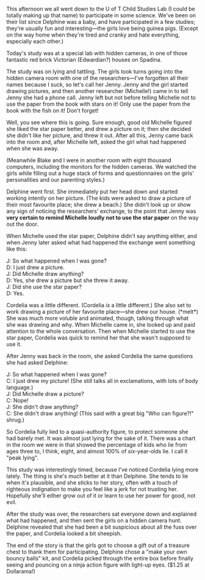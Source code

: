 <!--
.. title: Doing Science
.. date: 2012-02-12 22:49:20
.. author: Amy Brown
-->

This afternoon we all went down to the U of T Child Studies Lab (I could be
totally making up that name) to participate in some science. We've been
on their list since Delphine was a baby, and have participated in
a few studies; they're usually fun and interesting&mdash;the girls
love being guinea pigs. (Except on the way home when they're tired and
cranky and hate everything, especially each other.)

Today's study was at a special lab with hidden cameras, in one
of those fantastic red brick Victorian (Edwardian?) houses on Spadina.

The study was on lying and tattling. The girls took turns going into the hidden
camera room with one of the researchers&mdash;I've forgotten all their names
because I suck, so let's call her Jenny. Jenny and the girl started drawing
pictures, and then another researcher (Michelle!) came in to tell Jenny she had
a phone call. Jenny left but not before telling Michelle not to use the paper
from the book with stars on it! Only use the paper from the book with the fish
on it! Don't forget!

Well, you see where this is going. Sure enough, good old Michelle figured she
liked the star paper better, and drew a picture on it; then she decided she
didn't like her picture, and threw it out. After all this, Jenny came back into
the room and, after Michelle left, asked the girl what had happened when she
was away.

(Meanwhile Blake and I were in another room with eight thousand computers,
including the monitors for the hidden cameras. We watched the girls while
filling out a huge stack of forms and questionnaires on the girls' personalities
and our parenting styles.)

Delphine went first. She immediately put her head down and started working
intently on her picture. (The kids were asked to draw a picture of their
most favourite place; she drew a beach.) She didn't look up or show any
sign of noticing the researchers' exchange, to the point that Jenny was
**very certain to remind Michelle loudly not to use the star paper** on the way
out the door.

When Michelle used the star paper, Delphine didn't say anything either, and 
when Jenny later asked what had happened the exchange went something like this:

J: So what happened when I was gone?<br>
D: I just drew a picture.<br>
J: Did Michelle draw anything?<br>
D: Yes, she drew a picture but she threw it away.<br>
J: Did she use the star paper?<br>
D: Yes.

Cordelia was a little different. (Cordelia *is* a little different.) She also
set to work drawing a picture of her favourite place&mdash;she drew our house.
(\*melt\*) She was much more voluble and animated, though, talking through
what she was drawing and why. When Michelle came in, she looked up and
paid attention to the whole conversation. Then when Michelle started
to use the star paper, Cordelia was quick to remind her that she wasn't
supposed to use it.

After Jenny was back in the room, she asked Cordelia the same questions
she had asked Delphine:

J: So what happened when I was gone?<br>
C: I just drew my picture! (She still talks all in exclamations, with lots
of body language.)<br>
J: Did Michelle draw a picture?<br>
C: Nope!<br>
J: She didn't draw anything?<br>
C: She didn't draw anything! (This said with a great big "Who can figure?!" shrug.)

So Cordelia fully lied to a quasi-authority figure, to protect someone she had
barely met. It was almost just lying for the sake of it. There was a chart in
the room we were in that showed the
percentage of kids who lie from ages three to, I think, eight, and almost 100%
of six-year-olds lie. I call it "peak lying". 

This study was interestingly timed, because I've noticed Cordelia lying more
lately.  The thing is she's much better at it than Delphine. She tends to lie
when it's plausible, and she sticks to her story, often with a touch of
righteous indignation to make you feel like a jerk for not trusting her.
Hopefully she'll either grow out of it or learn to use her power for good, not
evil.

After the study was over, the researchers sat everyone down and explained
what had happened, and then sent the girls on a hidden camera hunt. Delphine
revealed that she had been a bit suspicious about all the fuss over the paper,
and Cordelia looked a bit sheepish.

The end of the story is that the girls got to choose a gift out of a treasure
chest to thank them for participating. Delphine chose a "make your own
bouncy balls" kit, and Cordelia picked through the entire box before finally
seeing and pouncing on a ninja action figure with light-up eyes. ($1.25 at
Dollarama!)

